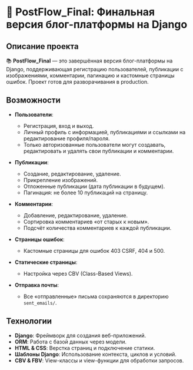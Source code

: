 # 🌟 PostFlow_Final: Финальная версия блог-платформы на Django

## Описание проекта

📚 **PostFlow_Final** — это завершённая версия блог-платформы на Django, поддерживающая регистрацию пользователей, публикации с изображениями, комментарии, пагинацию и кастомные страницы ошибок. Проект готов для разворачивания в production.

## Возможности

- **Пользователи**:  
  - Регистрация, вход и выход.  
  - Личный профиль с информацией, публикациями и ссылками на редактирование профиля/пароля.  
  - Только авторизованные пользователи могут создавать, редактировать и удалять свои публикации и комментарии.  

- **Публикации**:  
  - Создание, редактирование, удаление.  
  - Прикрепление изображений.  
  - Отложенные публикации (дата публикации в будущем).  
  - Пагинация: не более 10 публикаций на страницу.  

- **Комментарии**:  
  - Добавление, редактирование, удаление.  
  - Сортировка комментариев «от старых к новым».  
  - Подсчёт количества комментариев к каждой публикации.  

- **Страницы ошибок**:  
  - Кастомные страницы для ошибок 403 CSRF, 404 и 500.  

- **Статические страницы**:  
  - Настройка через CBV (Class-Based Views).  

- **Отправка почты**:  
  - Все «отправленные» письма сохраняются в директорию `sent_emails/`.  

## Технологии

- **Django**: Фреймворк для создания веб-приложений.  
- **ORM**: Работа с базой данных через модели.  
- **HTML & CSS**: Верстка страниц и подключение статики.  
- **Шаблоны Django**: Использование контекста, циклов и условий.  
- **CBV & FBV**: View-классы и view-функции для обработки запросов.  


